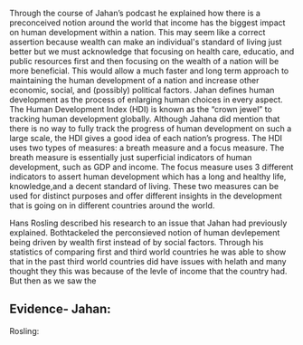 Through the course of Jahan’s podcast he explained how there is a preconceived notion around the world that income has the biggest impact on human development within a nation. This may seem like a correct assertion because wealth can make an individual's standard of living just better but we must acknowledge that focusing on health care, educatio, and public resources first and then focusing on the wealth of a nation will be more beneficial. This would allow a much faster and long term approach to maintaining the human development of a nation and increase other economic, social, and (possibly) political factors. Jahan defines human development as the process of enlarging human choices in every aspect. The Human Development Index (HDI) is known as the “crown jewel” to tracking human development globally. Although Jahana did mention that there is no way to fully track the progress of human development on such a large scale, the HDI gives a good idea of each nation’s progress. The HDI uses two types of measures: a breath measure and a focus measure. The breath measure is essentially just superficial indicators of human development, such as GDP and income. The focus measure uses 3 different indicators to assert human development which has a long and healthy life, knowledge,and a decent standard of living. These two measures can be used for distinct purposes and offer different insights in the development that is going on in different countries around the world.  

Hans Rosling described his research to an issue that Jahan had previously explained. Bothtackeled the perconsieved notion of human devlepement being driven by wealth first instead of by social factors. Through his statistics of comparing first and third world countries he was able to show that in the past third world countries did have issues with helath and many thought they this was because of the levle of income that the country had. But then as we saw the 


Evidence- 
Jahan: 
  - 
Rosling: 
